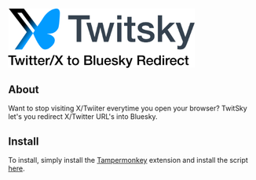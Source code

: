 <p align="left">
  <picture>
    <source
      width="380px"
      media="(prefers-color-scheme: dark), (html[data-dark-theme])"
      srcset="media/TwitSky logo dark.svg"
    >
    <img
      width="380px"
      src="media/TwitSky logo light.svg"
    >
  </picture>
</p>

## About

Want to stop visiting X/Twiiter everytime you open your browser? TwitSky let's you redirect X/Twitter URL's into Bluesky.

## Install

To install, simply install the [Tampermonkey](https://www.tampermonkey.net/) extension and install the script [here](https://github.com/AqFad2811/TwitSky/raw/refs/heads/main/TwitSky.user.js).
